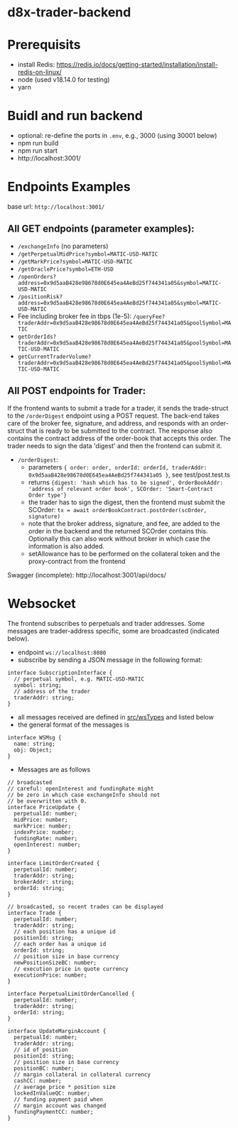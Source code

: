 # d8x-trader-backend

# Prerequisits

- install Redis: https://redis.io/docs/getting-started/installation/install-redis-on-linux/
- node (used v18.14.0 for testing)
- yarn

# Buidl and run backend

- optional: re-define the ports in `.env`, e.g., 3000 (using 30001 below)
- npm run build
- npm run start
- http://localhost:3001/

# Endpoints Examples

base url: `http://localhost:3001/`

## All GET endpoints (parameter examples):

- `/exchangeInfo` (no parameters)
- `/getPerpetualMidPrice?symbol=MATIC-USD-MATIC`
- `/getMarkPrice?symbol=MATIC-USD-MATIC`
- `/getOraclePrice?symbol=ETH-USD`
- `/openOrders?address=0x9d5aaB428e98678d0E645ea4AeBd25f744341a05&symbol=MATIC-USD-MATIC`
- `/positionRisk?address=0x9d5aaB428e98678d0E645ea4AeBd25f744341a05&symbol=MATIC-USD-MATIC`
- Fee including broker fee in tbps (1e-5): `/queryFee?traderAddr=0x9d5aaB428e98678d0E645ea4AeBd25f744341a05&poolSymbol=MATIC`
- `getOrderIds?traderAddr=0x9d5aaB428e98678d0E645ea4AeBd25f744341a05&poolSymbol=MATIC-USD-MATIC`
- `getCurrentTraderVolume?traderAddr=0x9d5aaB428e98678d0E645ea4AeBd25f744341a05&poolSymbol=MATIC-USD-MATIC`

## All POST endpoints for Trader:

If the frontend wants to submit a trade for a trader, it sends the trade-struct
to the `/orderDigest` endpoint using a POST request. The back-end takes care of
the broker fee, signature, and address, and responds with an order-struct that is ready
to be submitted to the contract. The response also contains the contract address of the
order-book that accepts this order. The trader needs to sign the data 'digest' and
then the frontend can submit it.

- `/orderDigest`:
  - parameters `{ order: order, orderId: orderId, traderAddr: 0x9d5aaB428e98678d0E645ea4AeBd25f744341a05 }`, see test/post.test.ts
  - returns `{digest: 'hash which has to be signed', OrderBookAddr: 'address of relevant order book', SCOrder: 'Smart-Contract Order type'}`
  - the trader has to sign the digest, then the frontend must submit the SCOrder:
    `tx = await orderBookContract.postOrder(scOrder, signature)`
  - note that the broker address, signature, and fee, are added to the order in the backend and the returned SCOrder contains this. Optionally this can also work without broker in which case the information is also added.
  - setAllowance has to be performed on the collateral token and the proxy-contract from the frontend

Swagger (incomplete): http://localhost:3001/api/docs/

# Websocket

The frontend subscribes to perpetuals and trader addresses. Some messages
are trader-address specific, some are broadcasted (indicated below).

- endpoint `ws://localhost:8080`
- subscribe by sending a JSON message in the following format:

```
interface SubscriptionInterface {
  // perpetual symbol, e.g. MATIC-USD-MATIC
  symbol: string;
  // address of the trader
  traderAddr: string;
}
```

- all messages received are defined in [src/wsTypes](/src/wsTypes) and listed below
- the general format of the messages is

```
interface WSMsg {
  name: string;
  obj: Object;
}
```

- Messages are as follows

```
// broadcasted
// careful: openInterest and fundingRate might
// be zero in which case exchangeInfo should not
// be overwritten with 0.
interface PriceUpdate {
  perpetualId: number;
  midPrice: number;
  markPrice: number;
  indexPrice: number;
  fundingRate: number;
  openInterest: number;
}
```

```
interface LimitOrderCreated {
  perpetualId: number;
  traderAddr: string;
  brokerAddr: string;
  orderId: string;
}
```

```
// broadcasted, so recent trades can be displayed
interface Trade {
  perpetualId: number;
  traderAddr: string;
  // each position has a unique id
  positionId: string;
  // each order has a unique id
  orderId: string;
  // position size in base currency
  newPositionSizeBC: number;
  // execution price in quote currency
  executionPrice: number;
}
```

```
interface PerpetualLimitOrderCancelled {
  perpetualId: number;
  traderAddr: string;
  orderId: string;
}
```

```
interface UpdateMarginAccount {
  perpetualId: number;
  traderAddr: string;
  // id of position
  positionId: string;
  // position size in base currency
  positionBC: number;
  // margin collateral in collateral currency
  cashCC: number;
  // average price * position size
  lockedInValueQC: number;
  // funding payment paid when
  // margin account was changed
  fundingPaymentCC: number;
}
```
